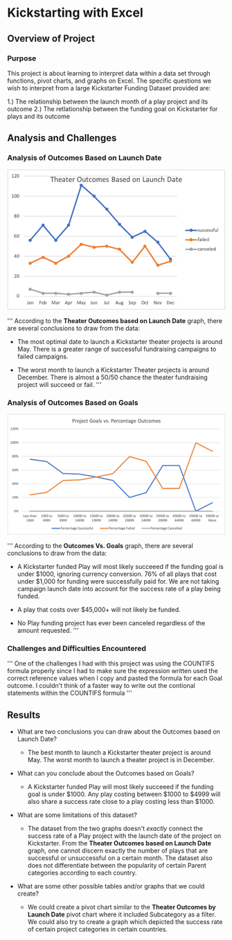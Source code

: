 # Kickstarting with Excel

## Overview of Project

### Purpose

This project is about learning to interpret data within a data set through functions, pivot charts, and graphs on Excel. The specific questions we wish to interpret from a large Kickstarter Funding Dataset provided are:

1.) The relationship between the launch month of a play project and its outcome
2.) The retlationship between the funding goal on Kickstarter for plays and its outcome


## Analysis and Challenges

### Analysis of Outcomes Based on Launch Date

![Theater Outcomes based on Launch Date](https://github.com/namin1993/kickstarter-analysis/blob/f323c7a6ea50840adba86d9e97caf51bfbf20888/Resources/Theater_Outcomes_vs_Launch.png)

'''
According to the **Theater Outcomes based on Launch Date** graph, there are several conclusions to draw from the data:
  - The most optimal date to launch a Kickstarter theater projects is around May. There is a greater range of successful fundraising campaigns to failed campaigns.

  - The worst month to launch a Kickstarter Theater projects is around December. There is almost a 50/50 chance the theater fundraising project will succeed or fail.
'''

### Analysis of Outcomes Based on Goals

![Outcomes Vs. Goals](https://github.com/namin1993/kickstarter-analysis/blob/2600ef4f3f2cbe51654d2569abcde0d78c376fd1/Resources/Outcomes_vs_Goals.png)

'''
According to the **Outcomes Vs. Goals** graph, there are several conclusions to draw from the data:
  - A Kickstarter funded Play will most likely succeeed if the funding goal is under $1000, ignoring currency conversion. 76% of all plays that cost under $1,000 for funding were successfully paid for. We are not taking campaign launch date into account for the success rate of a play being funded.

  - A play that costs over $45,000+ will not likely be funded.

  - No Play funding project has ever been canceled regardless of the amount requested.
'''

### Challenges and Difficulties Encountered
'''
One of the challenges I had with this project was using the COUNTIFS formula properly since I had to make sure the expression written used the correct reference values when I copy and pasted the formula for each Goal outcome. I couldn't think of a faster way to write out the contional statements within the COUNTIFS formula
'''

## Results

- What are two conclusions you can draw about the Outcomes based on Launch Date?
  - The best month to launch a Kickstarter theater project is around May. The worst month to launch a theater project is in December.

- What can you conclude about the Outcomes based on Goals?
  - A Kickstarter funded Play will most likely succeeed if the funding goal is under $1000. Any play costing between $1000 to $4999 will also share a success rate close to a play costing less than $1000.

- What are some limitations of this dataset?
  - The dataset from the two graphs doesn't *exactly* connect the success rate of a Play project with the launch date of the project on Kickstarter. From the **Theater Outcomes based on Launch Date** graph, one cannot discern exactly the number of plays that are successful or unsuccessful on a certain month. The dataset also does not differentiate between the popularity of certain Parent categories according to each country.

- What are some other possible tables and/or graphs that we could create?
  - We could create a pivot chart similar to the **Theater Outcomes by Launch Date** pivot chart where it included Subcategory as a filter. We could also try to create a graph which depicted the success rate of certain project categories in certain countries.

